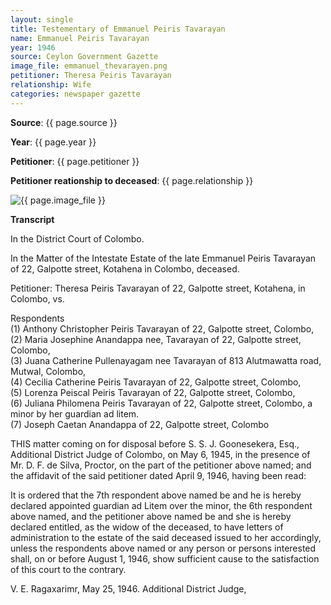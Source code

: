 ```yaml
---
layout: single
title: Testementary of Emmanuel Peiris Tavarayan
name: Emmanuel Peiris Tavarayan
year: 1946
source: Ceylon Government Gazette
image_file: emmanuel_thevarayen.png
petitioner: Theresa Peiris Tavarayan
relationship: Wife
categories: newspaper gazette
---
```




  **Source**: {{ page.source }}

  **Year**: {{ page.year }}

  **Petitioner**: {{ page.petitioner }}

  **Petitioner reationship to deceased**: {{ page.relationship }} 

 <img src="/family-history/assets/images/gazette/{{ page.image_file }}" alt="{{ page.image_file }}">

 **Transcript** 

In the District Court of Colombo.

In the Matter of the Intestate Estate of the late Emmanuel Peiris Tavarayan of 22, Galpotte street, Kotahena in Colombo, deceased.

Petitioner: Theresa Peiris Tavarayan of 22, Galpotte street, Kotahena, in Colombo, vs.

Respondents<br />
(1) Anthony Christopher Peiris Tavarayan of 22, Galpotte street, Colombo,<br />
(2) Maria Josephine Anandappa nee, Tavarayan of 22, Galpotte street, Colombo,<br />
(3) Juana Catherine Pullenayagam nee Tavarayan of 813 Alutmawatta road, Mutwal, Colombo,<br />
(4) Cecilia Catherine Peiris Tavarayan of 22, Galpotte street, Colombo,<br />
(5) Lorenza Peiscal Peiris Tavarayan of 22, Galpotte street, Colombo,<br />
(6) Juliana Philomena Peiris Tavarayan of 22, Galpotte street, Colombo, a minor by her guardian ad litem.<br />
(7) Joseph Caetan Anandappa of 22, Galpotte street, Colombo

THIS matter coming on for disposal before S. S. J. Goonesekera, Esq., Additional District Judge of Colombo, on May 6, 1945, in the presence of Mr. D. F. de Silva, Proctor, on the part of the petitioner above named; and the affidavit of the said petitioner dated April 9, 1946, having been read:

It is ordered that the 7th respondent above named be and he is hereby declared appointed guardian ad Litem over the minor, the 6th respondent above named, and the petitioner above named be and she is hereby declared entitled, as the widow of the deceased, to have letters of administration to the estate of the said deceased issued to her accordingly, unless the respondents above named or any person or persons interested shall, on or before August 1, 1946, show sufficient cause to the satisfaction of this court to the contrary.

V. E. Ragaxarimr, May 25, 1946.
Additional District Judge,